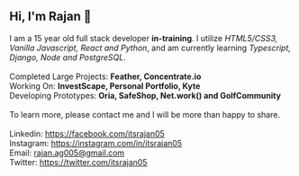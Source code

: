 ## Hi, I'm Rajan 👋

I am a 15 year old full stack developer **in-training**. I utilize _HTML5/CSS3, Vanilla Javascript, React and Python_, and am currently learning _Typescript, Django, Node and PostgreSQL_. <br><br>
Completed Large Projects: __Feather, Concentrate.io__<br>
Working On: __InvestScape, Personal Portfolio, Kyte__<br>
Developing Prototypes: __Oria, SafeShop, Net.work() and GolfCommunity__
<br><br>
To learn more, please contact me and I will be more than happy to share.
<br><br>
Linkedin: https://facebook.com/itsrajan05 <br>
Instagram: https://instagram.com/in/itsrajan05<br>
Email: rajan.ag005@gmail.com<br>
Twitter: https://twitter.com/itsrajan05<br>
